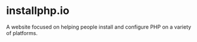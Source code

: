 # installphp.io
A website focused on helping people install and configure PHP on a variety of platforms.
